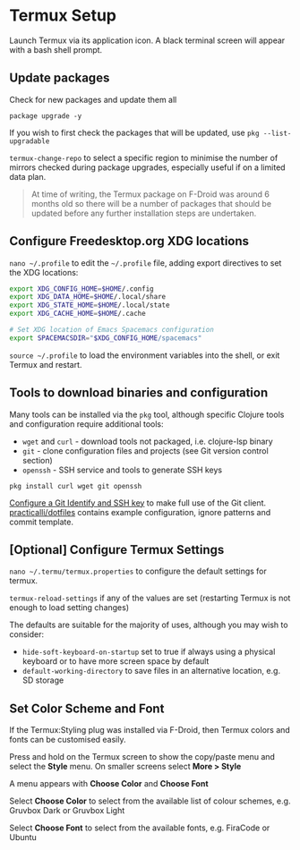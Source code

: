 # Termux Setup

Launch Termux via its application icon.  A black terminal screen will appear with a bash shell prompt.


## Update packages

Check for new packages and update them all

```
package upgrade -y
```

If you wish to first check the packages that will be updated, use `pkg --list-upgradable`

`termux-change-repo` to select a specific region to minimise the number of mirrors checked during package upgrades, especially useful if on a limited data plan.

> At time of writing, the Termux package on F-Droid was around 6 months old so there will be a number of packages that should be updated before any further installation steps are undertaken.


## Configure Freedesktop.org XDG locations

`nano ~/.profile` to edit the `~/.profile` file, adding export directives to set the XDG locations:

```bash
export XDG_CONFIG_HOME=$HOME/.config
export XDG_DATA_HOME=$HOME/.local/share
export XDG_STATE_HOME=$HOME/.local/state
export XDG_CACHE_HOME=$HOME/.cache

# Set XDG location of Emacs Spacemacs configuration
export SPACEMACSDIR="$XDG_CONFIG_HOME/spacemacs"
```

`source ~/.profile` to load the environment variables into the shell, or exit Termux and restart.


## Tools to download binaries and configuration

Many tools can be installed via the `pkg` tool, although specific Clojure tools and configuration require additional tools:

* `wget` and `curl` - download tools not packaged, i.e. clojure-lsp binary
* `git` - clone configuration files and projects (see Git version control section)
* `openssh` - SSH service and tools to generate SSH keys

```
pkg install curl wget git openssh
```

[Configure a Git Identify and SSH key](git-version-control.md) to make full use of the Git client.  [practicalli/dotfiles](https://github.com/practicalli/dotfiles) contains example configuration, ignore patterns and commit template.

## [Optional] Configure Termux Settings

`nano ~/.termu/termux.properties` to configure the default settings for termux.

`termux-reload-settings` if any of the values are set (restarting Termux is not enough to load setting changes)

The defaults are suitable for the majority of uses, although you may wish to consider:

* `hide-soft-keyboard-on-startup` set to true if always using a physical keyboard or to have more screen space by default
* `default-working-directory` to save files in an alternative location, e.g. SD storage



## Set Color Scheme and Font

If the Termux:Styling plug was installed via F-Droid, then Termux colors and fonts can be customised easily.

Press and hold on the Termux screen to show the copy/paste menu and select the **Style** menu.  On smaller screens select **More > Style**

A menu appears with **Choose Color** and **Choose Font**

Select **Choose Color** to select from the available list of colour schemes, e.g. Gruvbox Dark or Gruvbox Light

Select **Choose Font** to select from the available fonts, e.g. FiraCode or Ubuntu
